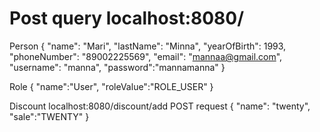 # Post query localhost:8080/
Person
{
"name": "Mari",
"lastName": "Minna",
"yearOfBirth": 1993,
"phoneNumber": "89002225569",
"email": "mannaa@gmail.com",
"username": "manna",
"password":"mannamanna"
}

Role
{
"name":"User",
"roleValue":"ROLE_USER"
}

Discount
localhost:8080/discount/add
POST request
{
"name": "twenty",
"sale":"TWENTY"
}